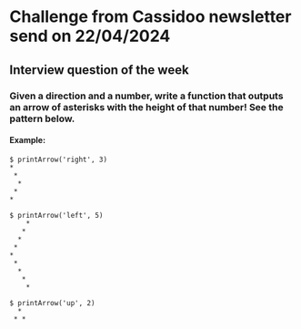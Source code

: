 # Challenge from Cassidoo newsletter send on 22/04/2024 
## Interview question of the week

### Given a direction and a number, write a function that outputs an arrow of asterisks with the height of that number! See the pattern below.

#### Example:
```
$ printArrow('right', 3)
*
 *
  *
 *
*

$ printArrow('left', 5)
    *
   *
  *
 *
*
 *
  *
   *
    *

$ printArrow('up', 2)
  *
 * *
  
```
